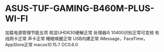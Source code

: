 # ASUS-TUF-GAMING-B460M-PLUS-WI-FI




加载电源管理节能五项
核显UHD630硬解正常
处理器i5 10400识别正常可变频
有线网卡正常 
声卡正常
睡眠唤醒正常
USB内建正常 
iMessage，FaceTime，AppStore正常
macos10.15.7 OC0.6.0
